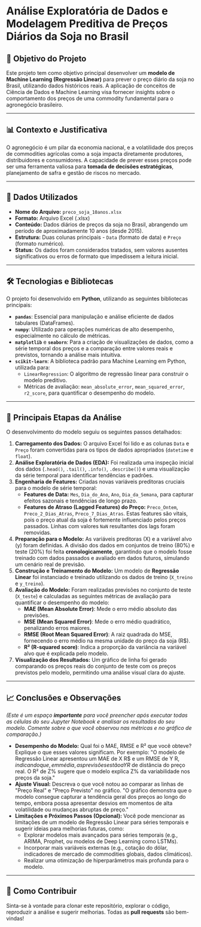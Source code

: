 # Análise Exploratória de Dados e Modelagem Preditiva de Preços Diários da Soja no Brasil

## 📝 Objetivo do Projeto

Este projeto tem como objetivo principal desenvolver um **modelo de Machine Learning (Regressão Linear)** para prever o preço diário da soja no Brasil, utilizando dados históricos reais. A aplicação de conceitos de Ciência de Dados e Machine Learning visa fornecer insights sobre o comportamento dos preços de uma commodity fundamental para o agronegócio brasileiro.

---

## 📊 Contexto e Justificativa

O agronegócio é um pilar da economia nacional, e a volatilidade dos preços de commodities agrícolas como a soja impacta diretamente produtores, distribuidores e consumidores. A capacidade de prever esses preços pode ser uma ferramenta valiosa para **tomada de decisões estratégicas**, planejamento de safra e gestão de riscos no mercado.

---

## 📁 Dados Utilizados

* **Nome do Arquivo:** `preco_soja_10anos.xlsx`
* **Formato:** Arquivo Excel (.xlsx)
* **Conteúdo:** Dados diários de preços da soja no Brasil, abrangendo um período de aproximadamente 10 anos (desde 2015).
* **Estrutura:** Duas colunas principais - `Data` (formato de data) e `Preço` (formato numérico).
* **Status:** Os dados foram considerados tratados, sem valores ausentes significativos ou erros de formato que impedissem a leitura inicial.

---

## 🛠️ Tecnologias e Bibliotecas

O projeto foi desenvolvido em **Python**, utilizando as seguintes bibliotecas principais:

* **`pandas`**: Essencial para manipulação e análise eficiente de dados tabulares (DataFrames).
* **`numpy`**: Utilizado para operações numéricas de alto desempenho, especialmente no cálculo de métricas.
* **`matplotlib`** e **`seaborn`**: Para a criação de visualizações de dados, como a série temporal dos preços e a comparação entre valores reais e previstos, tornando a análise mais intuitiva.
* **`scikit-learn`**: A biblioteca padrão para Machine Learning em Python, utilizada para:
    * `LinearRegression`: O algoritmo de regressão linear para construir o modelo preditivo.
    * Métricas de avaliação: `mean_absolute_error`, `mean_squared_error`, `r2_score`, para quantificar o desempenho do modelo.

---

## 🚀 Principais Etapas da Análise

O desenvolvimento do modelo seguiu os seguintes passos detalhados:

1.  **Carregamento dos Dados:** O arquivo Excel foi lido e as colunas `Data` e `Preço` foram convertidas para os tipos de dados apropriados (`datetime` e `float`).
2.  **Análise Exploratória de Dados (EDA):** Foi realizada uma inspeção inicial dos dados (`.head()`, `.tail()`, `.info()`, `.describe()`) e uma visualização da série temporal para identificar tendências e padrões.
3.  **Engenharia de Features:** Criadas novas variáveis preditoras cruciais para o modelo de série temporal:
    * **Features de Data:** `Mes`, `Dia_do_Ano`, `Ano`, `Dia_da_Semana`, para capturar efeitos sazonais e tendências de longo prazo.
    * **Features de Atraso (Lagged Features) do Preço:** `Preco_Ontem`, `Preco_2_Dias_Atras`, `Preco_7_Dias_Atras`. Estas features são vitais, pois o preço atual da soja é fortemente influenciado pelos preços passados. Linhas com valores `NaN` resultantes dos lags foram removidas.
4.  **Preparação para o Modelo:** As variáveis preditoras (X) e a variável alvo (y) foram definidas. A divisão dos dados em conjuntos de treino (80%) e teste (20%) foi feita **cronologicamente**, garantindo que o modelo fosse treinado com dados passados e avaliado em dados futuros, simulando um cenário real de previsão.
5.  **Construção e Treinamento do Modelo:** Um modelo de **Regressão Linear** foi instanciado e treinado utilizando os dados de treino (`X_treino` e `y_treino`).
6.  **Avaliação do Modelo:** Foram realizadas previsões no conjunto de teste (`X_teste`) e calculadas as seguintes métricas de avaliação para quantificar o desempenho do modelo:
    * **MAE (Mean Absolute Error)**: Mede o erro médio absoluto das previsões.
    * **MSE (Mean Squared Error)**: Mede o erro médio quadrático, penalizando erros maiores.
    * **RMSE (Root Mean Squared Error)**: A raiz quadrada do MSE, fornecendo o erro médio na mesma unidade do preço da soja (R$).
    * **R² (R-squared score)**: Indica a proporção da variância na variável alvo que é explicada pelo modelo.
7.  **Visualização dos Resultados:** Um gráfico de linha foi gerado comparando os preços reais do conjunto de teste com os preços previstos pelo modelo, permitindo uma análise visual clara do ajuste.

---

## 📈 Conclusões e Observações

*(Este é um espaço **importante** para você preencher após executar todas as células do seu Jupyter Notebook e analisar os resultados do seu modelo. Comente sobre o que você observou nas métricas e no gráfico de comparação.)*

* **Desempenho do Modelo:** Qual foi o MAE, RMSE e R² que você obteve? Explique o que esses valores significam. Por exemplo: "O modelo de Regressão Linear apresentou um MAE de X R$ e um RMSE de Y R$, indicando que, em média, as previsões estão a Y R$ de distância do preço real. O R² de Z% sugere que o modelo explica Z% da variabilidade nos preços da soja."
* **Ajuste Visual:** Descreva o que você notou ao comparar as linhas de "Preço Real" e "Preço Previsto" no gráfico. "O gráfico demonstra que o modelo consegue capturar a tendência geral dos preços ao longo do tempo, embora possa apresentar desvios em momentos de alta volatilidade ou mudanças abruptas de preço."
* **Limitações e Próximos Passos (Opcional):** Você pode mencionar as limitações de um modelo de Regressão Linear para séries temporais e sugerir ideias para melhorias futuras, como:
    * Explorar modelos mais avançados para séries temporais (e.g., ARIMA, Prophet, ou modelos de Deep Learning como LSTMs).
    * Incorporar mais variáveis externas (e.g., cotação do dólar, indicadores de mercado de commodities globais, dados climáticos).
    * Realizar uma otimização de hiperparâmetros mais profunda para o modelo.

---

## 🤝 Como Contribuir

Sinta-se à vontade para clonar este repositório, explorar o código, reproduzir a análise e sugerir melhorias. Todas as **pull requests** são bem-vindas!
